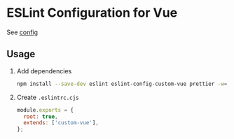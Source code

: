 # ESLint Configuration for Vue

See [config](/packages/eslint-config-custom-vue/index.js)

## Usage

1. Add dependencies

   ```sh
   npm install --save-dev eslint eslint-config-custom-vue prettier -w=<workspace>
   ```

1. Create `.eslintrc.cjs`

   ```js
   module.exports = {
     root: true,
     extends: ['custom-vue'],
   };
   ```
